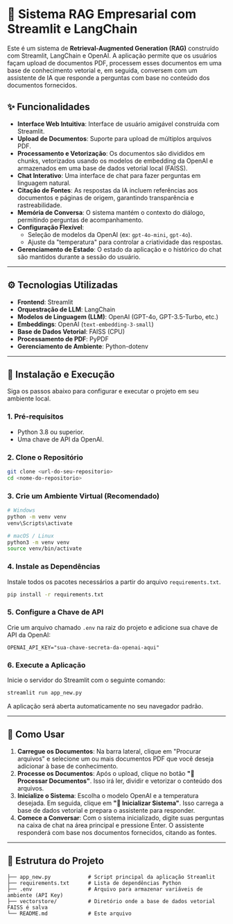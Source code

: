 # 🤖 Sistema RAG Empresarial com Streamlit e LangChain

Este é um sistema de **Retrieval-Augmented Generation (RAG)** construído com Streamlit, LangChain e OpenAI. A aplicação permite que os usuários façam upload de documentos PDF, processem esses documentos em uma base de conhecimento vetorial e, em seguida, conversem com um assistente de IA que responde a perguntas com base no conteúdo dos documentos fornecidos.

## ✨ Funcionalidades

- **Interface Web Intuitiva**: Interface de usuário amigável construída com Streamlit.
- **Upload de Documentos**: Suporte para upload de múltiplos arquivos PDF.
- **Processamento e Vetorização**: Os documentos são divididos em chunks, vetorizados usando os modelos de embedding da OpenAI e armazenados em uma base de dados vetorial local (FAISS).
- **Chat Interativo**: Uma interface de chat para fazer perguntas em linguagem natural.
- **Citação de Fontes**: As respostas da IA incluem referências aos documentos e páginas de origem, garantindo transparência e rastreabilidade.
- **Memória de Conversa**: O sistema mantém o contexto do diálogo, permitindo perguntas de acompanhamento.
- **Configuração Flexível**:
  - Seleção de modelos da OpenAI (ex: `gpt-4o-mini`, `gpt-4o`).
  - Ajuste da "temperatura" para controlar a criatividade das respostas.
- **Gerenciamento de Estado**: O estado da aplicação e o histórico do chat são mantidos durante a sessão do usuário.

---

## ⚙️ Tecnologias Utilizadas

- **Frontend**: Streamlit
- **Orquestração de LLM**: LangChain
- **Modelos de Linguagem (LLM)**: OpenAI (GPT-4o, GPT-3.5-Turbo, etc.)
- **Embeddings**: OpenAI (`text-embedding-3-small`)
- **Base de Dados Vetorial**: FAISS (CPU)
- **Processamento de PDF**: PyPDF
- **Gerenciamento de Ambiente**: Python-dotenv

---

## 🚀 Instalação e Execução

Siga os passos abaixo para configurar e executar o projeto em seu ambiente local.

### 1. Pré-requisitos

- Python 3.8 ou superior.
- Uma chave de API da OpenAI.

### 2. Clone o Repositório

```bash
git clone <url-do-seu-repositorio>
cd <nome-do-repositorio>
```

### 3. Crie um Ambiente Virtual (Recomendado)

```bash
# Windows
python -m venv venv
venv\Scripts\activate

# macOS / Linux
python3 -m venv venv
source venv/bin/activate
```

### 4. Instale as Dependências

Instale todos os pacotes necessários a partir do arquivo `requirements.txt`.

```bash
pip install -r requirements.txt
```

### 5. Configure a Chave de API

Crie um arquivo chamado `.env` na raiz do projeto e adicione sua chave de API da OpenAI:

```env
OPENAI_API_KEY="sua-chave-secreta-da-openai-aqui"
```

### 6. Execute a Aplicação

Inicie o servidor do Streamlit com o seguinte comando:

```bash
streamlit run app_new.py
```

A aplicação será aberta automaticamente no seu navegador padrão.

---

## 📖 Como Usar

1.  **Carregue os Documentos**: Na barra lateral, clique em "Procurar arquivos" e selecione um ou mais documentos PDF que você deseja adicionar à base de conhecimento.
2.  **Processe os Documentos**: Após o upload, clique no botão **"🔄 Processar Documentos"**. Isso irá ler, dividir e vetorizar o conteúdo dos arquivos.
3.  **Inicialize o Sistema**: Escolha o modelo OpenAI e a temperatura desejada. Em seguida, clique em **"🚀 Inicializar Sistema"**. Isso carrega a base de dados vetorial e prepara o assistente para responder.
4.  **Comece a Conversar**: Com o sistema inicializado, digite suas perguntas na caixa de chat na área principal e pressione Enter. O assistente responderá com base nos documentos fornecidos, citando as fontes.

---

## 📂 Estrutura do Projeto

```
├── app_new.py            # Script principal da aplicação Streamlit
├── requirements.txt      # Lista de dependências Python
├── .env                  # Arquivo para armazenar variáveis de ambiente (API Key)
├── vectorstore/          # Diretório onde a base de dados vetorial FAISS é salva
└── README.md             # Este arquivo
```
